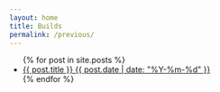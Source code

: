 ```yaml
---
layout: home
title: Builds
permalink: /previous/
---
```


<ul>
{% for post in site.posts %}
  <li>
    <a href="{{ post.url | relative_url }}">{{ post.title }} {{ post.date | date: "%Y-%m-%d" }}</a>
  </li>
{% endfor %}
</ul>
